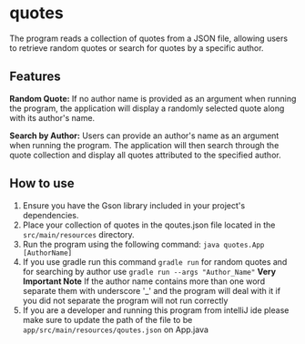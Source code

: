 # quotes

The program reads a collection of quotes from a JSON file, allowing users to retrieve random quotes or search for quotes by a specific author.

## Features

**Random Quote:** If no author name is provided as an argument when running the program, the application will display a randomly selected quote along with its author's name.

**Search by Author:** Users can provide an author's name as an argument when running the program. The application will then search through the quote collection and display all quotes attributed to the specified author.

## How to use 

1. Ensure you have the Gson library included in your project's dependencies.
2. Place your collection of quotes in the qoutes.json file located in the `src/main/resources` directory.
3. Run the program using the following command: `java quotes.App [AuthorName]`
4. If you use gradle run this command `gradle run` for random quotes and for searching by author use `gradle run --args "Author_Name"` **Very Important Note** If the author name contains more than one word separate them with underscore '_' and the program will deal with it if you did not separate the program will not run correctly
5. If you are a developer and running this program from intelliJ ide please make sure to update the path of the file to be `app/src/main/resources/qoutes.json` on App.java